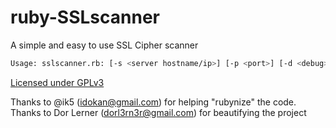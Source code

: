 ruby-SSLscanner
===============

A simple and easy to use SSL Cipher scanner


```bash
Usage: sslscanner.rb: [-s <server hostname/ip>] [-p <port>] [-d <debug>] [-c <certificate information>]
```

[Licensed under GPLv3](license.txt)

Thanks to @ik5 (idokan@gmail.com) for helping "rubynize" the code.
Thanks to Dor Lerner (dorl3rn3r@gmail.com) for beautifying the project
